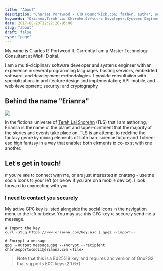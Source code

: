 ```yaml
---
title: "About"
description: "Charles Portwood - CTO @punchkick.com; father, author, software developer, systems engineer."
keywords: "Erianna,Terah Lai Shorehn,Software Developer,Systems Engineer,Author"
date: 2017-08-20T12:22:26-05:00
slug: "about"
draft: false
type: "page"
---
```

My name is Charles R. Portwood II. Currently I am a Master Technology Consultant at [Wipfli Digital](https://digital.wipfli.com).

I am a multi-diciplinary software developer and systems engineer with an experience in several programming languages, hosting services, embedded software, and development methodologies. I provide consultation with specializations in architecture design and implementation; API, mobile, and web development; security; and cryptography.

## Behind the name "Erianna"

<span class="image featured">
    <picture>
        <source srcset="https://assets.erianna.com/upload-31b8519b9e308409f3cfbe864e2bf375.webp" crossorigin="anonymous" type="image/webp">
        <img src="https://assets.erianna.com/upload-31b8519b9e308409f3cfbe864e2bf375.jpg" />
    </picture>
</span>

In the fictional universe of [Terah Lai Shorehn](/terah-lai-shorehn) (TLS) that I am authoring, Erianna is the name of the planet and super-continent that the majority of the stories and events take place on. TLS is an attempt to redefine the fantasy genre by mixing elements of both hard science ficture and Tolkien-esq high fantasy in a way that enables both elements to co-exist with one another.

## Let's get in touch!

If you're like to connect with me, or are just interested in chatting - use the social icons to your left (or below if you are on a mobile device). I look forward to connecting with you.

### I need to contact you securely

My active GPG key is listed alongside the social icons in the navigation menu to the left or below. You may use this GPG key to securely send me a message.

```
# Import the key
curl -sSLq https://www.erianna.com/key.asc | gpg2 --import--

# Encrypt a message
gpg --output message.gpg --encrypt --recipient charlesportwoodii@erianna.com <file>
```

> Note that this is a Ed25519 key, and requires and version of GnuPG2 that supports ECC keys (2.1.6+).

